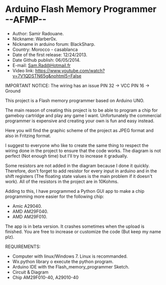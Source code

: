 Arduino Flash Memory Programmer --AFMP--
========================================
- Author: Samir Radouane.
- Nickname: Warber0x.
- Nickname in arduino forum: BlackSharp.
- Country: Morocco - casablanca
- Date of the first release: 12/24/2013.
- Date Github publish: 06/05/2014.
- E-mail: Sam.Rad@Hotmail.fr
- Video link: https://www.youtube.com/watch?v=7V1QDSTN65g&nohtml5=False

IMPORTANT NOTICE: The wiring has an issue
PIN 32 -> VCC
PIN 16 -> Ground

This project is a Flash memory programmer based on Arduino UNO.

The main reason of creating this project is to be able to program a chip for gameboy cartridge and play any game I want. Unfortunately the commercial programmer is expensive and creating your own is fun and easy instead.

Here you will find the graphic scheme of the project as JPEG format and also in Fritzing format.

I suggest to everyone who like to create the same thing to respect the wiring done in the project to ensure that the code works. The diagram is not perfect (Not enough time) but I'll try to increase it gradually.

Some resistors are not added in the diagram because I done it quickly. Therefore, don't forget to add resistor for every input in arduino and in the shift registers (The floating state values is the main problem if it doesn't work). All of the resistors in the project are in 10Kohms.

Adding to this, I have programmed a Python GUI app to make a chip programming more easier for the following chip:

- Amic A29040.
- AMD AM29F040.
- AMD AM29F010.

The app is in beta version. It crashes sometimes when the upload is finished. You are free to increase or customize the code (But keep my name plz).

REQUIREMENTS:
- Computer with linux/Windows 7. Linux is recommanded.
- Wx.python library o execute the python program.
- Arduino IDE with the Flash_memory_programmer Sketch.
- Circuit & Diagram
- Chip AM29F010-40, A29010-40



